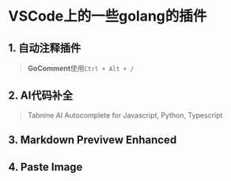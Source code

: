 # VSCode上的一些golang的插件

## 1. 自动注释插件

> **GoComment**使用`Ctrl + Alt + /`

## 2. AI代码补全

> Tabnine AI Autocomplete for Javascript, Python, Typescript

## 3. Markdown Previvew Enhanced

## 4. Paste Image
